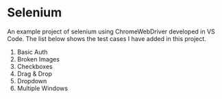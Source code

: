 # Selenium
An example project of selenium using ChromeWebDriver developed in VS Code. The list below shows the test cases I have added in this project.

1. Basic Auth
2. Broken Images
3. Checkboxes
4. Drag & Drop
5. Dropdown
6. Multiple Windows
